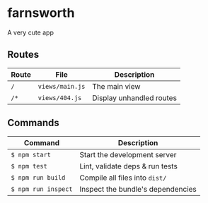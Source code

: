 # farnsworth
A very cute app

## Routes
Route              | File               | Description                     |
-------------------|--------------------|---------------------------------|
`/`              | `views/main.js`  | The main view
`/*`             | `views/404.js`   | Display unhandled routes

## Commands
Command                | Description                                      |
-----------------------|--------------------------------------------------|
`$ npm start`        | Start the development server
`$ npm test`         | Lint, validate deps & run tests
`$ npm run build`    | Compile all files into `dist/`
`$ npm run inspect`  | Inspect the bundle's dependencies